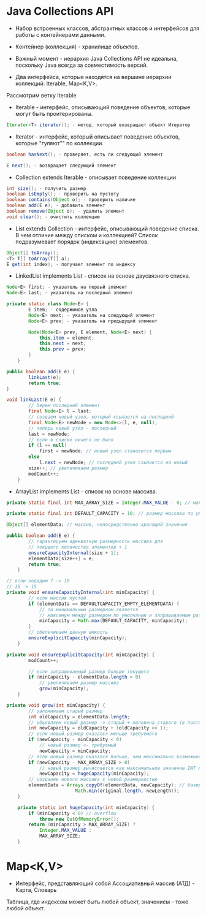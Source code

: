 # Java Collections API

* Набор встроенных классов, абстрактных классов и интерфейсов для работы с контейнерами данными.

* Контейнер (коллекция) - хранилище объектов.

* Важный момент - иерархия Java Collections API не идеальна, поскольку Java всегда за совместимость версий.

* Два интерфейса, которые находятся на вершине иерархии коллекций: Iterable<T>, Map<K,V>.

Рассмотрим ветку Iterable

- Iterable<T> - интерфейс, описывающий поведение объектов, которые могут быть проитерированы.

```JAVA
Iterator<T> iterator(); - метод, который возвращает объект Итератор
```

- Iterator<E> - интерфейс, который описывает поведение объектов, которые "гуляют"" по коллекции.

```JAVA
boolean hasNext(); - проверяет, есть ли следующий элемент

E next(); - возвращает следующий элемент
```

- Collection<E> extends Iterable<E> - описывает поведение коллекции

```JAVA
int size(); - получить размер
boolean isEmpty(); - проверить на пустоту
boolean contains(Object o); - проверить наличие
boolean add(E e); - добавить элемент
boolean remove(Object o); - удалить элемент
void clear(); - очистить коллекцию
``` 

- List<E> extends Collection<E> - интерфейс, описывающий поведение списка. В чем отличие между списком и коллекцией? Список подразумевает порядок (индексацию) элементов.

```JAVA
Object[] toArray();
<T> T[] toArray(T[] a);
E get(int index); - получает элемент по индексу
```

- LinkedList<E> implements List<E> - список на основе двусвязного списка.

```JAVA
Node<E> first; - указатель на первый элемент
Node<E> last; - указатель на последний элемент

private static class Node<E> {
        E item; - содержимое узла
        Node<E> next; - указатель на следующий элемент
        Node<E> prev; - указатель на предыдущий элемент

        Node(Node<E> prev, E element, Node<E> next) {
            this.item = element;
            this.next = next;
            this.prev = prev;
        }
    }

public boolean add(E e) {
        linkLast(e);
        return true;
}

void linkLast(E e) {
		// берем последний элемент
        final Node<E> l = last;
        // создаем новый узел, который ссылается на последний
        final Node<E> newNode = new Node<>(l, e, null);
        // теперь новый узел - последний
        last = newNode;
        // если в списке ничего не было
        if (l == null)
            first = newNode; // новый узел становится первым
        else
            l.next = newNode; // последний узел ссылается на новый
        size++; // увеличиваем размер
        modCount++;
    }
```

- ArrayList<E> implements List<E> - список на основе массива.

```JAVA
private static final int MAX_ARRAY_SIZE = Integer.MAX_VALUE - 8; // максимальный размер массива

private static final int DEFAULT_CAPACITY = 10; // размер массива по умолчанию

Object[] elementData; // массив, непосредственно хранящий значения

public boolean add(E e) {
		// гарантируем адекватную размерность массива для 
		// текущего количества элементов + 1
        ensureCapacityInternal(size + 1);
        elementData[size++] = e;
        return true;
    }

// если подадим 7 -> 10
// 15 -> 15
private void ensureCapacityInternal(int minCapacity) {
		// если массив пустой
        if (elementData == DEFAULTCAPACITY_EMPTY_ELEMENTDATA) {
        	// то минимальным размерном является
        	// максимум между размером по умолчанию и запрашиваемым размером
            minCapacity = Math.max(DEFAULT_CAPACITY, minCapacity);
        }
        // обепечиваем данную емкость
        ensureExplicitCapacity(minCapacity);
    }

private void ensureExplicitCapacity(int minCapacity) {
        modCount++;

        // если запрашиваемый размер больше текущего
        if (minCapacity - elementData.length > 0)
        	// увеличиваем размер массива
            grow(minCapacity);
    }

private void grow(int minCapacity) {
        // запоминаем старый размер
        int oldCapacity = elementData.length;
        // объявляем новый размер -> старый + половина_старого (в полтора раза)
        int newCapacity = oldCapacity + (oldCapacity >> 1);
        // если новый размер оказался меньше требуемого
        if (newCapacity - minCapacity < 0)
        	// новый размер <- требуемый
            newCapacity = minCapacity;
        // если новый размер оказался больше, чем максимально возможное значение для массива
        if (newCapacity - MAX_ARRAY_SIZE > 0)
        	// новый размер вычисляется как максимальное значение INT либо OutOfMemory
            newCapacity = hugeCapacity(minCapacity);
        // создание нового массива с новой размерностью
        elementData = Arrays.copyOf(elementData, newCapacity); // базируется на System.arraycopy(original, 0, copy, 0,
                         Math.min(original.length, newLength));
    }

    private static int hugeCapacity(int minCapacity) {
        if (minCapacity < 0) // overflow
            throw new OutOfMemoryError();
        return (minCapacity > MAX_ARRAY_SIZE) ?
            Integer.MAX_VALUE :
            MAX_ARRAY_SIZE;
    }
```

# Map<K,V>

* Интерфейс, представляющий собой Ассоциативный массив (АТД) - Карта, Словарь

Таблица, где индексом может быть любой объект, значением - тоже любой объект.